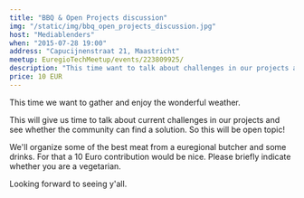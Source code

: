 ```yaml
---
title: "BBQ & Open Projects discussion"
img: "/static/img/bbq_open_projects_discussion.jpg"
host: "Mediablenders"
when: "2015-07-28 19:00"
address: "Capucijnenstraat 21, Maastricht"
meetup: EuregioTechMeetup/events/223809925/
description: "This time want to talk about challenges in our projects and enjoy the wonderful weather."
price: 10 EUR
---
```


This time we want to gather and enjoy the wonderful weather.

This will give us time to talk about current challenges in our projects and see whether the community can find a solution. So this will be open topic!

We'll organize some of the best meat from a euregional butcher and some drinks. For that a 10 Euro contribution would be nice. Please briefly indicate whether you are a vegetarian.

Looking forward to seeing y'all.

